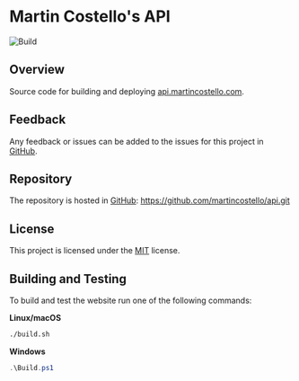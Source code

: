 # Martin Costello's API

![Build](https://github.com/martincostello/api/workflows/Build/badge.svg)

## Overview

Source code for building and deploying [api.martincostello.com](https://api.martincostello.com/).

## Feedback

Any feedback or issues can be added to the issues for this project in [GitHub](https://github.com/martincostello/api/issues).

## Repository

The repository is hosted in [GitHub](https://github.com/martincostello/api): https://github.com/martincostello/api.git

## License

This project is licensed under the [MIT](https://github.com/martincostello/api/blob/master/LICENSE) license.

## Building and Testing

To build and test the website run one of the following commands:

**Linux/macOS**

```sh
./build.sh
```

**Windows**

```powershell
.\Build.ps1
```
